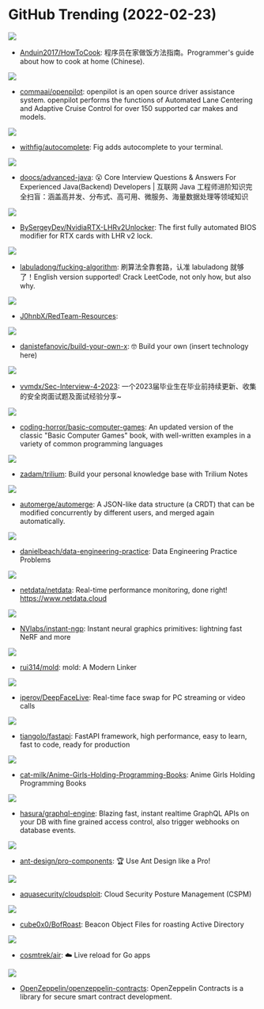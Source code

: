 # GitHub Trending (2022-02-23)

![](https://img.shields.io/badge/none-New%204-green?style=flat-square&logo=appveyor)
- [Anduin2017/HowToCook](https://github.com/Anduin2017/HowToCook): 程序员在家做饭方法指南。Programmer's guide about how to cook at home (Chinese).

![](https://img.shields.io/badge/Python-New%20287-green?style=flat-square&logo=appveyor)
- [commaai/openpilot](https://github.com/commaai/openpilot): openpilot is an open source driver assistance system. openpilot performs the functions of Automated Lane Centering and Adaptive Cruise Control for over 150 supported car makes and models.

![](https://img.shields.io/badge/TypeScript-New%2040-green?style=flat-square&logo=appveyor)
- [withfig/autocomplete](https://github.com/withfig/autocomplete): Fig adds autocomplete to your terminal.

![](https://img.shields.io/badge/Java-New%20153-green?style=flat-square&logo=appveyor)
- [doocs/advanced-java](https://github.com/doocs/advanced-java): 😮 Core Interview Questions & Answers For Experienced Java(Backend) Developers | 互联网 Java 工程师进阶知识完全扫盲：涵盖高并发、分布式、高可用、微服务、海量数据处理等领域知识

![](https://img.shields.io/badge/none-New%20334-green?style=flat-square&logo=appveyor)
- [BySergeyDev/NvidiaRTX-LHRv2Unlocker](https://github.com/BySergeyDev/NvidiaRTX-LHRv2Unlocker): The first fully automated BIOS modifier for RTX cards with LHR v2 lock.

![](https://img.shields.io/badge/Markdown-New%2066-green?style=flat-square&logo=appveyor)
- [labuladong/fucking-algorithm](https://github.com/labuladong/fucking-algorithm): 刷算法全靠套路，认准 labuladong 就够了！English version supported! Crack LeetCode, not only how, but also why.

![](https://img.shields.io/badge/Python-New%2037-green?style=flat-square&logo=appveyor)
- [J0hnbX/RedTeam-Resources](https://github.com/J0hnbX/RedTeam-Resources): 

![](https://img.shields.io/badge/none-New%20668-green?style=flat-square&logo=appveyor)
- [danistefanovic/build-your-own-x](https://github.com/danistefanovic/build-your-own-x): 🤓 Build your own (insert technology here)

![](https://img.shields.io/badge/none-New%2057-green?style=flat-square&logo=appveyor)
- [vvmdx/Sec-Interview-4-2023](https://github.com/vvmdx/Sec-Interview-4-2023): 一个2023届毕业生在毕业前持续更新、收集的安全岗面试题及面试经验分享~

![](https://img.shields.io/badge/C%23-New%20227-green?style=flat-square&logo=appveyor)
- [coding-horror/basic-computer-games](https://github.com/coding-horror/basic-computer-games): An updated version of the classic "Basic Computer Games" book, with well-written examples in a variety of common programming languages

![](https://img.shields.io/badge/JavaScript-New%2053-green?style=flat-square&logo=appveyor)
- [zadam/trilium](https://github.com/zadam/trilium): Build your personal knowledge base with Trilium Notes

![](https://img.shields.io/badge/JavaScript-New%20104-green?style=flat-square&logo=appveyor)
- [automerge/automerge](https://github.com/automerge/automerge): A JSON-like data structure (a CRDT) that can be modified concurrently by different users, and merged again automatically.

![](https://img.shields.io/badge/Python-New%2038-green?style=flat-square&logo=appveyor)
- [danielbeach/data-engineering-practice](https://github.com/danielbeach/data-engineering-practice): Data Engineering Practice Problems

![](https://img.shields.io/badge/C-New%2024-green?style=flat-square&logo=appveyor)
- [netdata/netdata](https://github.com/netdata/netdata): Real-time performance monitoring, done right! https://www.netdata.cloud

![](https://img.shields.io/badge/Cuda-New%20224-green?style=flat-square&logo=appveyor)
- [NVlabs/instant-ngp](https://github.com/NVlabs/instant-ngp): Instant neural graphics primitives: lightning fast NeRF and more

![](https://img.shields.io/badge/C%2B%2B-New%2022-green?style=flat-square&logo=appveyor)
- [rui314/mold](https://github.com/rui314/mold): mold: A Modern Linker

![](https://img.shields.io/badge/Python-New%2057-green?style=flat-square&logo=appveyor)
- [iperov/DeepFaceLive](https://github.com/iperov/DeepFaceLive): Real-time face swap for PC streaming or video calls

![](https://img.shields.io/badge/Python-New%2034-green?style=flat-square&logo=appveyor)
- [tiangolo/fastapi](https://github.com/tiangolo/fastapi): FastAPI framework, high performance, easy to learn, fast to code, ready for production

![](https://img.shields.io/badge/none-New%2038-green?style=flat-square&logo=appveyor)
- [cat-milk/Anime-Girls-Holding-Programming-Books](https://github.com/cat-milk/Anime-Girls-Holding-Programming-Books): Anime Girls Holding Programming Books

![](https://img.shields.io/badge/Haskell-New%2067-green?style=flat-square&logo=appveyor)
- [hasura/graphql-engine](https://github.com/hasura/graphql-engine): Blazing fast, instant realtime GraphQL APIs on your DB with fine grained access control, also trigger webhooks on database events.

![](https://img.shields.io/badge/TypeScript-New%208-green?style=flat-square&logo=appveyor)
- [ant-design/pro-components](https://github.com/ant-design/pro-components): 🏆 Use Ant Design like a Pro!

![](https://img.shields.io/badge/JavaScript-New%2023-green?style=flat-square&logo=appveyor)
- [aquasecurity/cloudsploit](https://github.com/aquasecurity/cloudsploit): Cloud Security Posture Management (CSPM)

![](https://img.shields.io/badge/C-New%2012-green?style=flat-square&logo=appveyor)
- [cube0x0/BofRoast](https://github.com/cube0x0/BofRoast): Beacon Object Files for roasting Active Directory

![](https://img.shields.io/badge/Go-New%2021-green?style=flat-square&logo=appveyor)
- [cosmtrek/air](https://github.com/cosmtrek/air): ☁️ Live reload for Go apps

![](https://img.shields.io/badge/JavaScript-New%2033-green?style=flat-square&logo=appveyor)
- [OpenZeppelin/openzeppelin-contracts](https://github.com/OpenZeppelin/openzeppelin-contracts): OpenZeppelin Contracts is a library for secure smart contract development.

